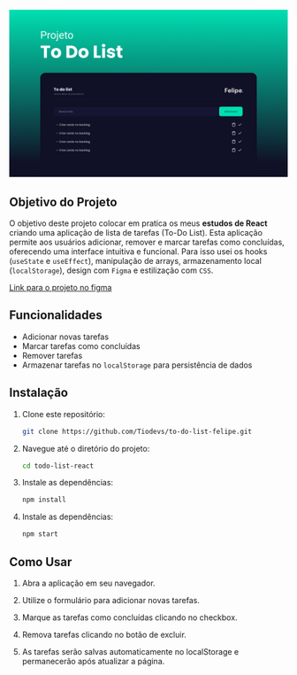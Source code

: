 ![Descrição da Imagem](Capadoprojeto.png)

## Objetivo do Projeto

O objetivo deste projeto colocar em pratica os meus **estudos de React** criando uma aplicação de lista de tarefas (To-Do List). Esta aplicação permite aos usuários adicionar, remover e marcar tarefas como concluídas, oferecendo uma interface intuitiva e funcional. Para isso usei os hooks (`useState` e `useEffect`), manipulação de arrays, armazenamento local (`localStorage`), design com `Figma` e estilização com `CSS`.

[Link para o projeto no figma](https://www.figma.com/design/fUOd6pT3LtFrqgeNsC9CCn/To-Do-List?node-id=6324-19&t=yTsoAcEJnrgqoHQQ-1)



## Funcionalidades

- Adicionar novas tarefas
- Marcar tarefas como concluídas
- Remover tarefas
- Armazenar tarefas no `localStorage` para persistência de dados



## Instalação

1. Clone este repositório:

   ```bash
   git clone https://github.com/Tiodevs/to-do-list-felipe.git
2. Navegue até o diretório do projeto:

    ```bash
    cd todo-list-react
3. Instale as dependências:

    ```bash
    npm install
4. Instale as dependências:

    ```bash
    npm start
## Como Usar
1. Abra a aplicação em seu navegador.

2. Utilize o formulário para adicionar novas tarefas.

3. Marque as tarefas como concluídas clicando no checkbox.

4. Remova tarefas clicando no botão de excluir.

5. As tarefas serão salvas automaticamente no localStorage e permanecerão após atualizar a página.